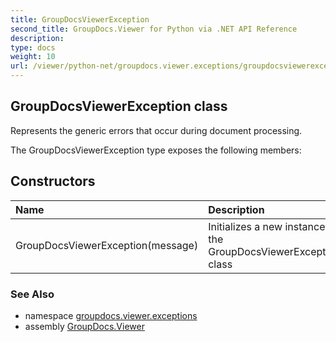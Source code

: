 ```yaml
---
title: GroupDocsViewerException
second_title: GroupDocs.Viewer for Python via .NET API Reference
description: 
type: docs
weight: 10
url: /viewer/python-net/groupdocs.viewer.exceptions/groupdocsviewerexception/
---
```


## GroupDocsViewerException class

Represents the generic errors that occur during document processing.

The GroupDocsViewerException type exposes the following members:
## Constructors
| Name | Description |
| :- | :- |
|GroupDocsViewerException(message)|Initializes a new instance of the GroupDocsViewerException class|

### See Also

* namespace [groupdocs.viewer.exceptions](/viewer/python-net/groupdocs.viewer.exceptions/)
* assembly [GroupDocs.Viewer](/viewer/python-net/)

